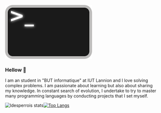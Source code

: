 <img src="image_readme.png">

### Hellow 👋

 I am an student in "BUT informatique" at IUT Lannion and I love solving complex problems. I am passionate about learning but also about sharing my knowledge. In constant search of evolution, I undertake to try to master many programming languages by conducting projects that I set myself.
 
![ldesperrois stats](https://github-readme-stats.vercel.app/api?username=ldesperrois&show_icons=true&theme=radical)[![Top Langs](https://github-readme-stats.vercel.app/api/top-langs/?username=ldesperrois&hide_progress=true&theme=dark)](https://github.com/anuraghazra/github-readme-stats)



